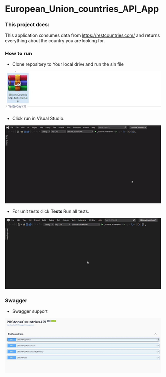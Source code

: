 # European_Union_countries_API_App

### This project does:
This application consumes data from
https://restcountries.com/ and returns everything about the country you are looking for.

### How to run
- Clone repository to Your local drive and run the sln file.

![Alt Text](https://github.com/Raitis-Silins/28StoneCountriesApi_task/blob/main/assets/UnZip.gif)

- Click run in Visual Studio.


![Alt Text](https://github.com/Raitis-Silins/28StoneCountriesApi_task/blob/main/assets/start.gif)

- For unit tests click <b> Tests </b> Run all tests.

![Alt Text](https://github.com/Raitis-Silins/28StoneCountriesApi_task/blob/main/assets/tests.gif)


### Swagger
- Swagger support

![Alt Text](https://github.com/Raitis-Silins/28StoneCountriesApi_task/blob/main/assets/swagger.gif)
